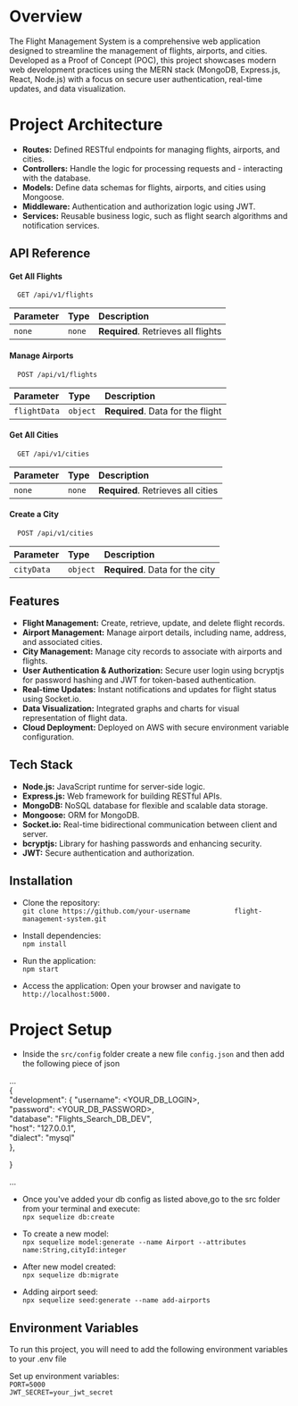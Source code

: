 
# Overview
The Flight Management System is a comprehensive web application designed to streamline the management of flights, airports, and cities. Developed as a Proof of Concept (POC), this project showcases modern web development practices using the MERN stack (MongoDB, Express.js, React, Node.js) with a focus on secure user authentication, real-time updates, and data visualization.

# Project Architecture
- **Routes:** Defined RESTful endpoints for managing flights, airports, and cities.
- **Controllers:** Handle the logic for processing requests and - interacting with the database.
- **Models:** Define data schemas for flights, airports, and cities using Mongoose.
- **Middleware:** Authentication and authorization logic using JWT.
- **Services:** Reusable business logic, such as flight search algorithms and notification services.



## API Reference

#### Get All Flights

```http
  GET /api/v1/flights
```

| Parameter | Type     | Description                         |
| :-------- | :------- | :---------------------------------- |
| `none`    | `none`   | **Required**. Retrieves all flights |

#### Manage Airports

```http
  POST /api/v1/flights
```

| Parameter         | Type     | Description                       |
| :---------------- | :------- | :-------------------------------- |
| `flightData`      | `object` | **Required**. Data for the flight |

#### Get All Cities

```http
  GET /api/v1/cities
```

| Parameter         | Type     | Description                        |
| :---------------- | :------- | :--------------------------------- |
| `none`            | `none`   | **Required**. Retrieves all cities |


#### Create a City

```http
  POST /api/v1/cities
```

| Parameter         | Type     | Description                        |
| :---------------- | :------- | :--------------------------------- |
| `cityData`        | `object` | **Required**. Data for the city    |


## Features

- **Flight Management:** Create, retrieve, update, and delete flight records.
- **Airport Management:** Manage airport details, including name, address, and associated cities.
- **City Management:** Manage city records to associate with airports and flights.
- **User Authentication & Authorization:** Secure user login using bcryptjs for password hashing and JWT for token-based authentication.
- **Real-time Updates:** Instant notifications and updates for flight status using Socket.io.
- **Data Visualization:** Integrated graphs and charts for visual representation of flight data.
- **Cloud Deployment:** Deployed on AWS with secure environment variable configuration.

## Tech Stack

- **Node.js:** JavaScript runtime for server-side logic.          
- **Express.js:** Web framework for building RESTful APIs.  
- **MongoDB:** NoSQL database for flexible and scalable data storage.
- **Mongoose:** ORM for MongoDB.  
- **Socket.io:** Real-time bidirectional communication between client and server.  
- **bcryptjs:** Library for hashing passwords and enhancing security.
- **JWT:** Secure authentication and authorization.


## Installation

- Clone the repository:     
  `git clone https://github.com/your-username           flight-management-system.git`

- Install dependencies:       
  `npm install`

- Run the application:     
  `npm start`

- Access the application: Open your browser and navigate to
   `http://localhost:5000.`

# Project Setup

- Inside the `src/config` folder create a new file `config.json` and then add the following piece of json

...  
{  
"development": {
"username": <YOUR_DB_LOGIN>,  
"password": <YOUR_DB_PASSWORD>,  
"database": "Flights_Search_DB_DEV",  
"host": "127.0.0.1",  
"dialect": "mysql"  
},

}

...

- Once you've added your db config as listed above,go to the src folder from your terminal and execute:   
  `npx sequelize db:create`

- To create a new model:   
   `npx sequelize model:generate --name Airport --attributes name:String,cityId:integer`

- After new model created:  
  `npx sequelize db:migrate`

- Adding airport seed:  
  `npx sequelize seed:generate --name add-airports`

## Environment Variables

To run this project, you will need to add the following environment variables to your .env file

Set up environment variables:  
`PORT=5000`   
`JWT_SECRET=your_jwt_secret`
